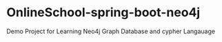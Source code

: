 # OnlineSchool-spring-boot-neo4j
Demo Project for Learning Neo4j Graph Database and cypher Langauage
